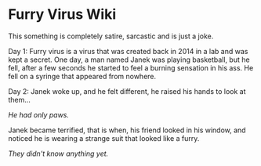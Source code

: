 # Furry Virus Wiki

This something is completely satire, sarcastic and is just a joke.

Day 1: Furry virus is a virus that was created back in 2014 in a lab and was kept a secret. One day, a man named Janek was playing basketball, but he fell, after a few seconds he started to feel a burning sensation in his ass. He fell on a syringe that appeared from nowhere.

Day 2: Janek woke up, and he felt different, he raised his hands to look at them...

*He had only paws.*

Janek became terrified, that is when, his friend looked in his window, and noticed he is wearing a strange suit that looked like a furry.

*They didn't know anything yet.*
